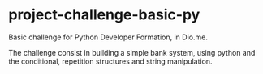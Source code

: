 # project-challenge-basic-py
Basic challenge for Python Developer Formation, in Dio.me. 

The challenge consist in building a simple bank system, using python and the conditional, repetition structures and string manipulation. 
